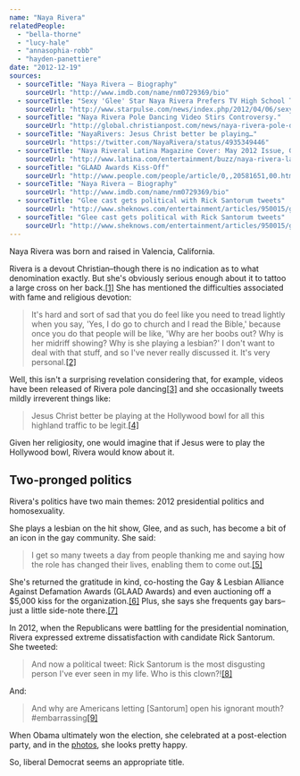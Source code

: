 ```yaml
---
name: "Naya Rivera"
relatedPeople:
  - "bella-thorne"
  - "lucy-hale"
  - "annasophia-robb"
  - "hayden-panettiere"
date: "2012-12-19"
sources:
  - sourceTitle: "Naya Rivera – Biography"
    sourceUrl: "http://www.imdb.com/name/nm0729369/bio"
  - sourceTitle: "Sexy 'Glee' Star Naya Rivera Prefers TV High School To The Real Thing: 'I Was Super Flat-Chested and Really Skinny.'"
    sourceUrl: "http://www.starpulse.com/news/index.php/2012/04/06/sexy_glee_star_naya_rivera_prefers_tv_"
  - sourceTitle: "Naya Rivera Pole Dancing Video Stirs Controversy."
    sourceUrl: "http://global.christianpost.com/news/naya-rivera-pole-dancing-video-stirs-controversy-75276/"
  - sourceTitle: "NayaRivers: Jesus Christ better be playing…"
    sourceUrl: "https://twitter.com/NayaRivera/status/4935349446"
  - sourceTitle: "Naya Riveral Latina Magazine Cover: May 2012 Issue, Glee Star Naya Rivera"
    sourceUrl: "http://www.latina.com/entertainment/buzz/naya-rivera-latina-magazine-cover-may-2012"
  - sourceTitle: "GLAAD Awards Kiss-Off"
    sourceUrl: "http://www.people.com/people/article/0,,20581651,00.html"
  - sourceTitle: "Naya Rivera – Biography"
    sourceUrl: "http://www.imdb.com/name/nm0729369/bio"
  - sourceTitle: "Glee cast gets political with Rick Santorum tweets"
    sourceUrl: "http://www.sheknows.com/entertainment/articles/950015/glee-cast-gets-political-with-rick-santorum-tweets"
  - sourceTitle: "Glee cast gets political with Rick Santorum tweets"
    sourceUrl: "http://www.sheknows.com/entertainment/articles/950015/glee-cast-gets-political-with-rick-santorum-tweets"
---
```


Naya Rivera was born and raised in Valencia, California.

Rivera is a devout Christian–though there is no indication as to what denomination exactly. But she's obviously serious enough about it to tattoo a large cross on her back.<a class="source-citation" href="http://www.imdb.com/name/nm0729369/bio" title="Naya Rivera – Biography">[1]</a> She has mentioned the difficulties associated with fame and religious devotion:

>It's hard and sort of sad that you do feel like you need to tread lightly when you say, 'Yes, I do go to church and I read the Bible,' because once you do that people will be like, 'Why are her boobs out? Why is her midriff showing? Why is she playing a lesbian?' I don't want to deal with that stuff, and so I've never really discussed it. It's very personal.<a class="source-citation" href="http://www.starpulse.com/news/index.php/2012/04/06/sexy_glee_star_naya_rivera_prefers_tv_" title="Sexy &apos;Glee&apos; Star Naya Rivera Prefers TV High School To The Real Thing: &apos;I Was Super Flat-Chested and Really Skinny.&apos;">[2]</a>

Well, this isn't a surprising revelation considering that, for example, videos have been released of Rivera pole dancing<a class="source-citation" href="http://global.christianpost.com/news/naya-rivera-pole-dancing-video-stirs-controversy-75276/" title="Naya Rivera Pole Dancing Video Stirs Controversy.">[3]</a> and she occasionally tweets mildly irreverent things like:

>Jesus Christ better be playing at the Hollywood bowl for all this highland traffic to be legit.<a class="source-citation" href="https://twitter.com/NayaRivera/status/4935349446" title="NayaRivers: Jesus Christ better be playing…">[4]</a>

Given her religiosity, one would imagine that if Jesus were to play the Hollywood bowl, Rivera would know about it.


## Two-pronged politics

Rivera's politics have two main themes: 2012 presidential politics and homosexuality.

She plays a lesbian on the hit show, Glee, and as such, has become a bit of an icon in the gay community. She said:

>I get so many tweets a day from people thanking me and saying how the role has changed their lives, enabling them to come out.<a class="source-citation" href="http://www.latina.com/entertainment/buzz/naya-rivera-latina-magazine-cover-may-2012" title="Naya Riveral Latina Magazine Cover: May 2012 Issue, Glee Star Naya Rivera">[5]</a>

She's returned the gratitude in kind, co-hosting the Gay & Lesbian Alliance Against Defamation Awards (GLAAD Awards) and even auctioning off a $5,000 kiss for the organization.<a class="source-citation" href="http://www.people.com/people/article/0,,20581651,00.html" title="GLAAD Awards Kiss-Off">[6]</a> Plus, she says she frequents gay bars–just a little side-note there.<a class="source-citation" href="http://www.imdb.com/name/nm0729369/bio" title="Naya Rivera – Biography">[7]</a>

In 2012, when the Republicans were battling for the presidential nomination, Rivera expressed extreme dissatisfaction with candidate Rick Santorum. She tweeted:

>And now a political tweet: Rick Santorum is the most disgusting person I've ever seen in my life. Who is this clown?!<a class="source-citation" href="http://www.sheknows.com/entertainment/articles/950015/glee-cast-gets-political-with-rick-santorum-tweets" title="Glee cast gets political with Rick Santorum tweets">[8]</a>

And:

>And why are Americans letting [Santorum] open his ignorant mouth? #embarrassing<a class="source-citation" href="http://www.sheknows.com/entertainment/articles/950015/glee-cast-gets-political-with-rick-santorum-tweets" title="Glee cast gets political with Rick Santorum tweets">[9]</a>

When Obama ultimately won the election, she celebrated at a post-election party, and in the [photos](http://www.wetpaint.com/glee/articles/glees-naya-rivera-reacts-to-obamas-presidential-victory-photo), she looks pretty happy.

So, liberal Democrat seems an appropriate title.